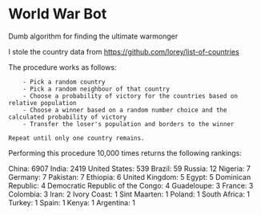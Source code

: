 # World War Bot

Dumb algorithm for finding the ultimate warmonger

I stole the country data from https://github.com/lorey/list-of-countries

The procedure works as follows:

        - Pick a random country
        - Pick a random neighbour of that country
        - Choose a probability of victory for the countries based on relative population
        - Choose a winner based on a random number choice and the calculated probability of victory
        - Transfer the loser's population and borders to the winner

    Repeat until only one country remains.



Performing this procedure 10,000 times returns the following rankings:

China: 6907
India: 2419
United States: 539
Brazil: 59
Russia: 12
Nigeria: 7
Germany: 7
Pakistan: 7
Ethiopia: 6
United Kingdom: 5
Egypt: 5
Dominican Republic: 4
Democratic Republic of the Congo: 4
Guadeloupe: 3
France: 3
Colombia: 3
Iran: 2
Ivory Coast: 1
Sint Maarten: 1
Poland: 1
South Africa: 1
Turkey: 1
Spain: 1
Kenya: 1
Argentina: 1
